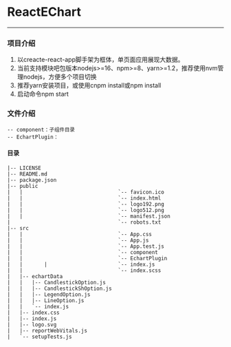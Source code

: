 # ReactEChart 


----------

### 项目介绍

1. 以creacte-react-app脚手架为框体，单页面应用展现大数据。
2. 当前支持模块吧包版本nodejs>=16、npm>=8、yarn>=1.2，推荐使用nvm管理nodejs，方便多个项目切换
3. 推荐yarn安装项目，或使用cnpm install或npm install
4. 启动命令npm start

### 文件介绍
```
-- component：子组件目录
-- EchartPlugin：
```


#### 目录

```
|-- LICENSE
|-- README.md
|-- package.json
|-- public
|   |                               `-- favicon.ico
|   |                               `-- index.html
|   |                               `-- logo192.png
|   |                               `-- logo512.png
|   |                               `-- manifest.json
|                                   `-- robots.txt
|-- src
|   |                               `-- App.css
|   |                               `-- App.js
|   |                               `-- App.test.js
|   |                               `-- component
|   |                               `-- EchartPlugin
|   |       |                       `-- index.js
|   |                               `-- index.scss
|   |-- echartData
|   |   |-- CandlestickOption.js
|   |   |-- CandlestickShOption.js
|   |   |-- LegendOption.js
|   |   |-- LineOption.js
|   |   `-- index.js
|   |-- index.css
|   |-- index.js
|   |-- logo.svg
|   |-- reportWebVitals.js
|   `-- setupTests.js
```